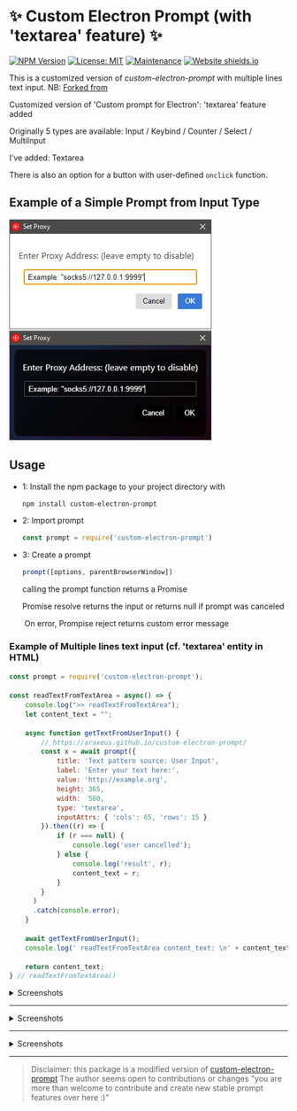 # ✨ Custom Electron Prompt (with 'textarea' feature) ✨

[![NPM Version](https://img.shields.io/npm/v/custom-electron-prompt)](https://www.npmjs.com/package/custom-electron-prompt)
[![License: MIT](https://img.shields.io/badge/License-MIT-yellow.svg)](https://github.com/Araxeus/custom-electron-prompt/blob/main/LICENSE)
[![Maintenance](https://img.shields.io/badge/Maintained%3F-yes-green.svg)](https://github.com/Araxeus/custom-electron-prompt)
[![Website shields.io](https://img.shields.io/website-up-down-green-red/http/shields.io.svg)](https://araxeus.github.io/custom-electron-prompt)

This is a customized version of *custom-electron-prompt* with multiple lines text input.
NB: [Forked from](https://github.com/Araxeus/custom-electron-prompt)

Customized version of 'Custom prompt for Electron': 'textarea' feature added

Originally 5 types are available: Input / Keybind / Counter / Select / MultiInput

I've added: Textarea

There is also an option for a button with user-defined `onclick` function.

## Example of a Simple Prompt from Input Type

![](https://github.com/Araxeus/custom-electron-prompt/blob/main/screenshots/Input/Input.png)
![](https://github.com/Araxeus/custom-electron-prompt/blob/main/screenshots/Input/InputDark.png)

## Usage

* 1: Install the npm package to your project directory with
  ```bash
  npm install custom-electron-prompt
  ```

* 2: Import prompt

  ```javascript
  const prompt = require('custom-electron-prompt')
  ```

* 3: Create a prompt

  ```javascript
  prompt([options, parentBrowserWindow])
  ```

   calling the prompt function returns a Promise

   Promise resolve returns the input or returns null if prompt was canceled

       On error, Prompise reject returns custom error message

### Example of Multiple lines text input (cf. 'textarea' entity in HTML)

```javascript
const prompt = require('custom-electron-prompt');

const readTextFromTextArea = async() => {
	console.log(">> readTextFromTextArea");
	let content_text = "";

	async function getTextFromUserInput() {
		// https://araxeus.github.io/custom-electron-prompt/
		const x = await prompt({
			title: 'Text pattern source: User Input',
			label: 'Enter your text here:',
			value: 'http://example.org',
			height: 365,
			width:  580,
			type: 'textarea',
			inputAttrs: { 'cols': 65, 'rows': 15 }
		}).then((r) => {
			if (r === null) {
				console.log('user cancelled');
			} else {
				console.log('result', r);
				content_text = r;
			}
		}
	  )
	  .catch(console.error);
	}

	await getTextFromUserInput();
	console.log(' readTextFromTextArea content_text: \n' + content_text);

	return content_text;
} // readTextFromTextArea()
```


 <details>
  <summary> Screenshots </summary>
  
![](https://github.com/Echopraxium/custom-electron-prompt/blob/main/screenshots/Textarea/sweetalert2_with_textarea.png)

</details>

----

 <details>
  <summary> Screenshots </summary>

![](https://github.com/Araxeus/custom-electron-prompt/blob/main/screenshots/Select/SelectClosed.png)
![](https://github.com/Araxeus/custom-electron-prompt/blob/main/screenshots/Select/SelectOpen.png)

![](https://github.com/Araxeus/custom-electron-prompt/blob/main/screenshots/Select/SelectDarkClosed.png)
![](https://github.com/Araxeus/custom-electron-prompt/blob/main/screenshots/Select/SelectDarkOpen.png)
</details>

----



</details>
 <details>
  <summary> Screenshots </summary>
![](https://github.com/echopraxium/custom-electron-prompt/blob/main/screenshots/multiInput/button.PNG)
</details>

----

> Disclaimer: this package is a modified version of  [custom-electron-prompt](https://github.com/p-sam/electron-prompt)
> The author seems open to contributions or changes "you are more than welcome to contribute and create new stable prompt features over here :)"

